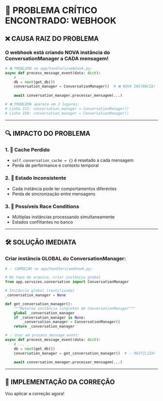 # 🚨 **PROBLEMA CRÍTICO ENCONTRADO: WEBHOOK**

## ❌ **CAUSA RAIZ DO PROBLEMA**

### **O webhook está criando NOVA instância do ConversationManager a CADA mensagem!**

```python
# ❌ PROBLEMA no app/handlers/webhook.py:
async def process_message_event(data: dict):
    # ...
    db = next(get_db())
    conversation_manager = ConversationManager()  # ❌ NOVA INSTÂNCIA!
    
    await conversation_manager.processar_mensagem(...)

# ❌ PROBLEMA aparece em 2 lugares:
# Linha 212: conversation_manager = ConversationManager()
# Linha 258: conversation_manager = ConversationManager()
```

---

## 🔍 **IMPACTO DO PROBLEMA**

### **1. 💾 Cache Perdido**
- `self.conversation_cache = {}` é resetado a cada mensagem
- Perda de performance e contexto temporal

### **2. 🔄 Estado Inconsistente**
- Cada instância pode ter comportamentos diferentes
- Perda de sincronização entre mensagens

### **3. 🐛 Possíveis Race Conditions**
- Múltiplas instâncias processando simultaneamente
- Estados conflitantes no banco

---

## 🛠️ **SOLUÇÃO IMEDIATA**

### **Criar instância GLOBAL do ConversationManager:**

```python
# ✅ CORREÇÃO no app/handlers/webhook.py:

# No topo do arquivo, criar instância global
from app.services.conversation import ConversationManager

# Instância global (reutilizada)
_conversation_manager = None

def get_conversation_manager():
    """Retorna instância singleton do ConversationManager"""
    global _conversation_manager
    if _conversation_manager is None:
        _conversation_manager = ConversationManager()
    return _conversation_manager

# ✅ Usar em process_message_event:
async def process_message_event(data: dict):
    # ...
    db = next(get_db())
    conversation_manager = get_conversation_manager()  # ✅ REUTILIZA!
    
    await conversation_manager.processar_mensagem(...)
```

---

## 🚀 **IMPLEMENTAÇÃO DA CORREÇÃO**

Vou aplicar a correção agora!